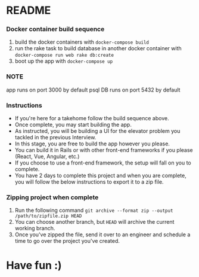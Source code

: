 # README

### Docker container build sequence
1. build the docker containers with `docker-compose build`
2. run the rake task to build database in another docker container with `docker-compose run web rake db:create`
3. boot up the app with `docker-compose up`


### NOTE
app runs on port 3000 by default
psql DB runs on port 5432 by default


### Instructions
- If you're here for a takehome follow the build sequence above.
- Once complete, you may start building the app.
- As instructed, you will be building a UI for the elevator problem you tackled in the previous Interview.
- In this stage, you are free to build the app however you please.
- You can build it in Rails or with other front-end frameworks if you please (React, Vue, Angular, etc.)
- If you choose to use a front-end framework, the setup will fall on you to complete.
- You have 2 days to complete this project and when you are complete, you will follow the below instructions to export it to a zip file.

### Zipping project when complete
1. Run the following command `git archive --format zip --output /path/to/zipfile.zip HEAD`
2. You can choose another branch, but `HEAD` will archive the current working branch.
3. Once you've zipped the file, send it over to an engineer and schedule a time to go over the project you've created.

# Have fun :)

